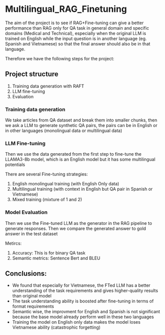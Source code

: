# Multilingual_RAG_Finetuning

The aim of the project is to see if RAG+Fine-tuning can give a better performance than RAG only for QA task in general domain and specific domains (Medical and Technical), especially when the original LLM is trained on English while the input question is in another language (eg. Spanish and Vietnamese) so that the final answer should also be in that language. 

Therefore we have the following steps for the project: 
## Project structure
1. Training data generation with RAFT 
2. LLM fine-tuning 
3. Evaluation 

### Training data generation 
We take articles from QA dataset and break them into smaller chunks, then we ask a LLM to generate synthetic QA pairs, the pairs can be in English or in other languages (monolingual data or multilingual data)

### LLM Fine-tuning 
Then we use the data generated from the first step to fine-tune the LLAMA3-8b model, which is an English model but it has some multilingual potentials 

There are several Fine-tuning strategies:
1. English monolingual training (with English Only data)
2. Multilingual training (with context in English but QA pair in Spanish or Vietnamese)
3. Mixed training (mixture of 1 and 2)

### Model Evaluation
Then we use the Fine-tuned LLM as the generator in the RAG pipeline to generate responses. Then we compare the generated answer to gold answer in the test dataset 

Metircs:
1. Accuracy: This is for binary QA task 
2. Semantic metrics: Sentence Bert and BLEU

## Conclusions:
- We found that especially for Vietnamese, the FTed LLM has a better understanding of the task requirements and gives higher-quality results than original model 
- The task understanding ability is boosted after fine-tuning in terms of format requirements 
- Semantic wise, the improvment for English and Spanish is not significant because the base model already perform well in these two languages 
- Training the model on English only data makes the model loses Vietnamese ability (catastrophic forgetting)
